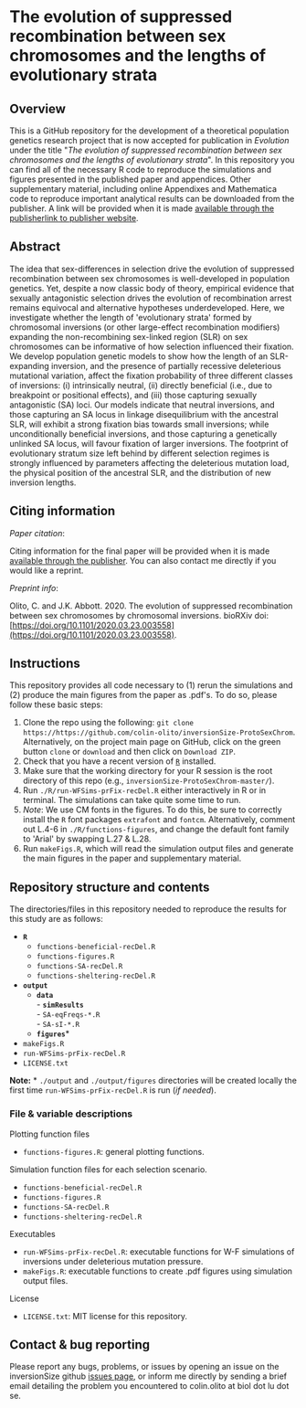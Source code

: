 # The evolution of suppressed recombination between sex chromosomes and the lengths of evolutionary strata

## Overview

This is a GitHub repository for the development of a theoretical population genetics research project that is now accepted for publication in *Evolution* under the title "*The evolution of suppressed recombination between sex chromosomes and the lengths of evolutionary strata*". In this repository you can find all of the necessary R code to reproduce the simulations and figures presented in the published paper and appendices. Other supplementary material, including online Appendixes and Mathematica code to reproduce important analytical results can be downloaded from the publisher. A link will be provided when it is made [available through the publisher](URL)[link to publisher website](URL).


## Abstract

The idea that sex-differences in selection drive the evolution of suppressed recombination between sex chromosomes is well-developed in population genetics. Yet, despite a now classic body of theory, empirical evidence that sexually antagonistic selection drives the evolution of recombination arrest remains equivocal and alternative hypotheses underdeveloped. Here, we investigate whether the length of 'evolutionary strata' formed by chromosomal inversions (or other large-effect recombination modifiers) expanding the non-recombining sex-linked region (SLR) on sex chromosomes can be informative of how selection influenced their fixation. We develop population genetic models to show how the length of an SLR-expanding inversion, and the presence of partially recessive deleterious mutational variation, affect the fixation probability of three different classes of inversions: (i) intrinsically neutral, (ii) directly beneficial (i.e., due to breakpoint or positional effects), and (iii) those capturing sexually antagonistic (SA) loci. Our models indicate that neutral inversions, and those capturing an SA locus in linkage disequilibrium with the ancestral SLR, will exhibit a strong fixation bias towards small inversions; while unconditionally beneficial inversions, and those capturing a genetically unlinked SA locus, will favour fixation of larger inversions. The footprint of evolutionary stratum size left behind by different selection regimes is strongly influenced by parameters affecting the deleterious mutation load, the physical position of the ancestral SLR, and the distribution of new inversion lengths.

## Citing information

*Paper citation*:

Citing information for the final paper will be provided when it is made [available through the publisher](URL). You can also contact me directly if you would like a reprint. 

*Preprint info*:

Olito, C. and J.K. Abbott. 2020. The evolution of suppressed recombination between sex chromosomes by chromosomal inversions. bioRXiv doi: [https://doi.org/10.1101/2020.03.23.003558](https://doi.org/10.1101/2020.03.23.003558).

##  Instructions

This repository provides all code necessary to (1) rerun the simulations and (2) produce the main figures from the paper as .pdf's. To do so, please follow these basic steps:

1. Clone the repo using the following: `git clone https://https://github.com/colin-olito/inversionSize-ProtoSexChrom`. Alternatively, on the project main page on GitHub, click on the green button `clone` or `download` and then click on `Download ZIP`.  
2. Check that you have a recent version of [`R`](https://www.r-project.org/) installed. 
3. Make sure that the working directory for your R session is the root directory of this repo (e.g., `inversionSize-ProtoSexChrom-master/`).
4. Run `./R/run-WFSims-prFix-recDel.R` either interactively in R or in terminal. The simulations can take quite some time to run.
5. *Note*: We use CM fonts in the figures. To do this, be sure to correctly install the `R` font packages `extrafont` and `fontcm`. Alternatively, comment out L.4-6 in `./R/functions-figures`, and change the default font family to 'Arial' by swapping L.27 & L.28.
6. Run `makeFigs.R`, which will read the simulation output files and generate the main figures in the paper and supplementary material.  


## Repository structure and contents 

The directories/files in this repository needed to reproduce the results for this study are as follows:  

- **`R`**   
	- `functions-beneficial-recDel.R`  
	- `functions-figures.R`  
	- `functions-SA-recDel.R`  
	- `functions-sheltering-recDel.R`  
- **`output`**   
	- **`data`**   
			- **`simResults`**   
				- `SA-eqFreqs-*.R`  
				- `SA-sI-*.R`  
	- **`figures`***  
- `makeFigs.R`  
- `run-WFSims-prFix-recDel.R`  
- `LICENSE.txt`   

**Note:** * `./output` and `./output/figures` directories will be created locally the first time `run-WFSims-prFix-recDel.R` is run (*if needed*).


### File & variable descriptions

Plotting function files
- `functions-figures.R`: general plotting functions.   

Simulation function files for each selection scenario.
- `functions-beneficial-recDel.R`  
- `functions-figures.R`  
- `functions-SA-recDel.R`  
- `functions-sheltering-recDel.R`  

Executables
- `run-WFSims-prFix-recDel.R`: executable functions for W-F simulations of inversions under deleterious mutation pressure.   
- `makeFigs.R`: executable functions to create .pdf figures using simulation output files.

License    
- `LICENSE.txt`: MIT license for this repository.  


## Contact & bug reporting

Please report any bugs, problems, or issues by opening an issue on the inversionSize github [issues page](https://github.com/colin-olito/inversionSize-ProtoSexChrom/issues), or inform me directly by sending a brief email detailing the problem you encountered to colin.olito at biol dot lu dot se.